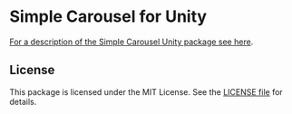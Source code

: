 # Simple Carousel for Unity

[For a description of the Simple Carousel Unity package see here](Assets/SimpleCarousel/README.md).

## License

This package is licensed under the MIT License. See the [LICENSE file](LICENSE) for details.